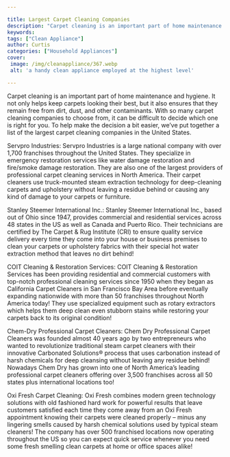 ```yaml
---

title: Largest Carpet Cleaning Companies
description: "Carpet cleaning is an important part of home maintenance and hygiene. It not only helps keep carpets looking their best, but it al...learn more about it now"
keywords: 
tags: ["Clean Appliance"]
author: Curtis
categories: ["Household Appliances"]
cover: 
 image: /img/cleanappliance/367.webp
 alt: 'a handy clean appliance employed at the highest level'

---
```


Carpet cleaning is an important part of home maintenance and hygiene. It not only helps keep carpets looking their best, but it also ensures that they remain free from dirt, dust, and other contaminants. With so many carpet cleaning companies to choose from, it can be difficult to decide which one is right for you. To help make the decision a bit easier, we’ve put together a list of the largest carpet cleaning companies in the United States.

Servpro Industries: Servpro Industries is a large national company with over 1,700 franchises throughout the United States. They specialize in emergency restoration services like water damage restoration and fire/smoke damage restoration. They are also one of the largest providers of professional carpet cleaning services in North America. Their carpet cleaners use truck-mounted steam extraction technology for deep-cleaning carpets and upholstery without leaving a residue behind or causing any kind of damage to your carpets or furniture. 

Stanley Steemer International Inc.: Stanley Steemer International Inc., based out of Ohio since 1947, provides commercial and residential services across 48 states in the US as well as Canada and Puerto Rico. Their technicians are certified by The Carpet & Rug Institute (CRI) to ensure quality service delivery every time they come into your house or business premises to clean your carpets or upholstery fabrics with their special hot water extraction method that leaves no dirt behind! 

COIT Cleaning & Restoration Services: COIT Cleaning & Restoration Services has been providing residential and commercial customers with top-notch professional cleaning services since 1950 when they began as California Carpet Cleaners in San Francisco Bay Area before eventually expanding nationwide with more than 50 franchises throughout North America today! They use specialized equipment such as rotary extractors which helps them deep clean even stubborn stains while restoring your carpets back to its original condition! 

Chem-Dry Professional Carpet Cleaners: Chem Dry Professional Carpet Cleaners was founded almost 40 years ago by two entrepreneurs who wanted to revolutionize traditional steam carpet cleaners with their innovative Carbonated Solutions® process that uses carbonation instead of harsh chemicals for deep cleansing without leaving any residue behind! Nowadays Chem Dry has grown into one of North America’s leading professional carpet cleaners offering over 3,500 franchises across all 50 states plus international locations too! 

 Oxi Fresh Carpet Cleaning: Oxi Fresh combines modern green technology solutions with old fashioned hard work for powerful results that leave customers satisfied each time they come away from an Oxi Fresh appointment knowing their carpets were cleaned properly – minus any lingering smells caused by harsh chemical solutions used by typical steam cleaners! The company has over 500 franchised locations now operating throughout the US so you can expect quick service whenever you need some fresh smelling clean carpets at home or office spaces alike!
